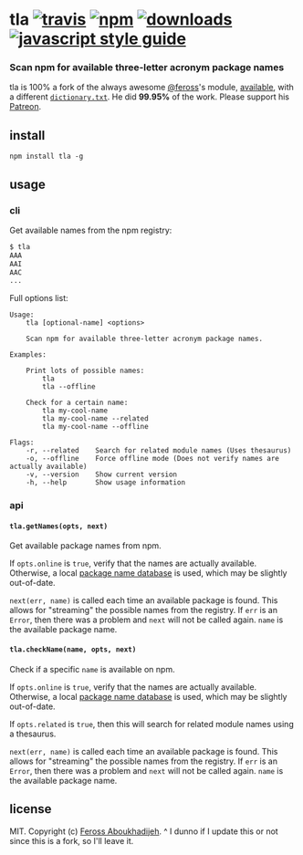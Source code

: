 # tla [![travis][travis-image]][travis-url] [![npm][npm-image]][npm-url] [![downloads][downloads-image]][downloads-url] [![javascript style guide][standard-image]][standard-url]

[travis-image]: https://img.shields.io/travis/bnb/tla/master.svg
[travis-url]: https://travis-ci.org/bnb/tla
[npm-image]: https://img.shields.io/npm/v/tla.svg
[npm-url]: https://npmjs.org/package/tla
[downloads-image]: https://img.shields.io/npm/dm/tla.svg
[downloads-url]: https://npmjs.org/package/tla
[standard-image]: https://img.shields.io/badge/code_style-standard-brightgreen.svg
[standard-url]: https://standardjs.com

### Scan npm for available three-letter acronym package names

tla is 100% a fork of the always awesome [@feross](https://twitter.com/feross)'s module, [available](https://github.com/feross/available), with a different [`dictionary.txt`](./dictionary.txt). He did **99.95%** of the work. Please support his [Patreon](https://www.patreon.com/feross).

## install

```
npm install tla -g
```

## usage

### cli

Get available names from the npm registry:

```bash
$ tla
AAA
AAI
AAC
...
```

Full options list:

```
Usage:
    tla [optional-name] <options>

    Scan npm for available three-letter acronym package names.

Examples:

    Print lots of possible names:
        tla
        tla --offline

    Check for a certain name:
        tla my-cool-name
        tla my-cool-name --related
        tla my-cool-name --offline

Flags:
    -r, --related    Search for related module names (Uses thesaurus)
    -o, --offline    Force offline mode (Does not verify names are actually available)
    -v, --version    Show current version
    -h, --help       Show usage information
```

### api

#### `tla.getNames(opts, next)`

Get available package names from npm.

If `opts.online` is `true`, verify that the
names are actually available. Otherwise, a local
[package name database](https://npmjs.com/package/all-the-package-names) is used,
which may be slightly out-of-date.

`next(err, name)` is called each time an available package is found. This allows
for "streaming" the possible names from the registry. If `err` is an `Error`, then
there was a problem and `next` will not be called again. `name` is the available
package name.

#### `tla.checkName(name, opts, next)`

Check if a specific `name` is available on npm.

If `opts.online` is `true`, verify that the
names are actually available. Otherwise, a local
[package name database](https://npmjs.com/package/all-the-package-names) is used,
which may be slightly out-of-date.

If `opts.related` is `true`, then this will search for related module names using
a thesaurus.

`next(err, name)` is called each time an available package is found. This allows
for "streaming" the possible names from the registry. If `err` is an `Error`, then
there was a problem and `next` will not be called again. `name` is the available
package name.

## license

MIT. Copyright (c) [Feross Aboukhadijeh](http://feross.org).
^ I dunno if I update this or not since this is a fork, so I'll leave it. 